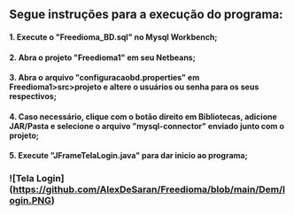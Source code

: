 ## Segue instruções para a execução do programa:

#### 1. Execute o "Freedioma_BD.sql" no Mysql Workbench;
#### 2. Abra o projeto "Freedioma1" em seu Netbeans;
#### 3. Abra o arquivo "configuracaobd.properties" em Freedioma1>src>projeto e altere o usuários ou senha para os seus respectivos;
#### 4. Caso necessário, clique com o botão direito em Bibliotecas, adicione JAR/Pasta e selecione o arquivo "mysql-connector" enviado junto com o projeto;
#### 5. Execute "JFrameTelaLogin.java" para dar inicio ao programa;

### ![Tela Login] (https://github.com/AlexDeSaran/Freedioma/blob/main/Dem/login.PNG)
